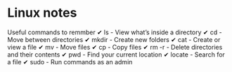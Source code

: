 # Linux notes
Useful commands to remmber 
✔ ls - View what’s inside a directory
✔ cd - Move between directories
✔ mkdir - Create new folders
✔ cat - Create or view a file
✔ mv - Move files
✔ cp - Copy files
✔ rm -r - Delete directories and their contents
✔ pwd - Find your current location
✔ locate - Search for a file
✔ sudo - Run commands as an admin
